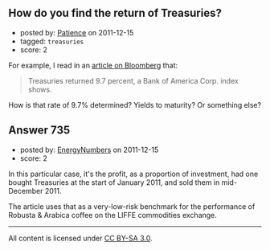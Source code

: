## How do you find the return of Treasuries?

- posted by: [Patience](https://stackexchange.com/users/-1/14-patience) on 2011-12-15
- tagged: `treasuries`
- score: 2

For example, I read in an [article on Bloomberg][1] that:

> Treasuries returned 9.7 percent, a Bank of America Corp. index shows.

How is that rate of 9.7% determined? Yields to maturity? Or something else?


  [1]: http://www.bloomberg.com/news/2011-12-14/global-coffee-market-prepares-for-record-espresso-bean-jolt-commodities.html


## Answer 735

- posted by: [EnergyNumbers](https://stackexchange.com/users/-1/104-energynumbers) on 2011-12-15
- score: 2

In this particular case, it's the profit, as a proportion of investment, had one bought Treasuries at the start of January 2011, and sold them in mid-December 2011.

The article uses that as a very-low-risk benchmark for the performance of Robusta & Arabica coffee on the LIFFE commodities exchange.



---

All content is licensed under [CC BY-SA 3.0](https://creativecommons.org/licenses/by-sa/3.0/).

